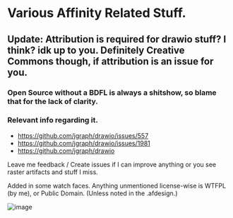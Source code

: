 # Various Affinity Related Stuff. 

## Update: Attribution is required for drawio stuff? I think? idk up to you. Definitely Creative Commons though, if attribution is an issue for you. 
### Open Source without a BDFL is always a shitshow, so blame that for the lack of clarity.
### Relevant info regarding it.

* https://github.com/jgraph/drawio/issues/557
* https://github.com/jgraph/drawio/issues/1981
* https://github.com/jgraph/drawio

Leave me feedback / Create issues if I can improve anything or you see raster artifacts and stuff I miss.

Added in some watch faces. Anything unmentioned license-wise is WTFPL (by me), or Public Domain. (Unless noted in the .afdesign.)

![image](https://user-images.githubusercontent.com/64992493/123257138-6398e400-d4b7-11eb-9c76-83d2f5ec4d90.png)
